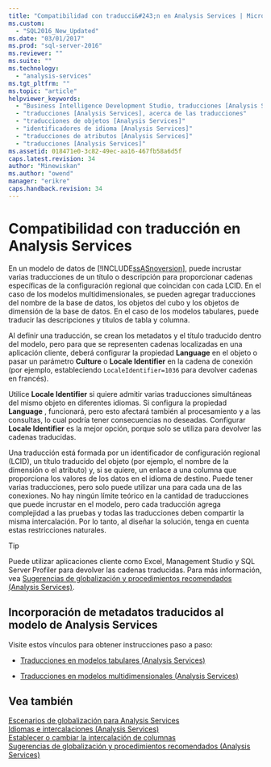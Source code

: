 ```yaml
---
title: "Compatibilidad con traducci&#243;n en Analysis Services | Microsoft Docs"
ms.custom: 
  - "SQL2016_New_Updated"
ms.date: "03/01/2017"
ms.prod: "sql-server-2016"
ms.reviewer: ""
ms.suite: ""
ms.technology: 
  - "analysis-services"
ms.tgt_pltfrm: ""
ms.topic: "article"
helpviewer_keywords: 
  - "Business Intelligence Development Studio, traducciones [Analysis Services]"
  - "traducciones [Analysis Services], acerca de las traducciones"
  - "traducciones de objetos [Analysis Services]"
  - "identificadores de idioma [Analysis Services]"
  - "traducciones de atributos [Analysis Services]"
  - "traducciones [Analysis Services]"
ms.assetid: 018471e0-3c82-49ec-aa16-467fb58a6d5f
caps.latest.revision: 34
author: "Minewiskan"
ms.author: "owend"
manager: "erikre"
caps.handback.revision: 34
---
```

# Compatibilidad con traducci&#243;n en Analysis Services
  En un modelo de datos de [!INCLUDE[ssASnoversion](../includes/ssasnoversion-md.md)], puede incrustar varias traducciones de un título o descripción para proporcionar cadenas específicas de la configuración regional que coincidan con cada LCID. En el caso de los modelos multidimensionales, se pueden agregar traducciones del nombre de la base de datos, los objetos del cubo y los objetos de dimensión de la base de datos. En el caso de los modelos tabulares, puede traducir las descripciones y títulos de tabla y columna.  
  
 Al definir una traducción, se crean los metadatos y el título traducido dentro del modelo, pero para que se representen cadenas localizadas en una aplicación cliente, deberá configurar la propiedad **Language** en el objeto o pasar un parámetro **Culture** o **Locale Identifier** en la cadena de conexión (por ejemplo, estableciendo `LocaleIdentifier=1036` para devolver cadenas en francés).  
  
 Utilice **Locale Identifier** si quiere admitir varias traducciones simultáneas del mismo objeto en diferentes idiomas. Si configura la propiedad **Language** , funcionará, pero esto afectará también al procesamiento y a las consultas, lo cual podría tener consecuencias no deseadas. Configurar **Locale Identifier** es la mejor opción, porque solo se utiliza para devolver las cadenas traducidas.  
  
 Una traducción está formada por un identificador de configuración regional (LCID), un título traducido del objeto (por ejemplo, el nombre de la dimensión o el atributo) y, si se quiere, un enlace a una columna que proporciona los valores de los datos en el idioma de destino. Puede tener varias traducciones, pero solo puede utilizar una para cada una de las conexiones. No hay ningún límite teórico en la cantidad de traducciones que puede incrustar en el modelo, pero cada traducción agrega complejidad a las pruebas y todas las traducciones deben compartir la misma intercalación. Por lo tanto, al diseñar la solución, tenga en cuenta estas restricciones naturales.  
  
> [!TIP]  
>  Puede utilizar aplicaciones cliente como Excel, Management Studio y SQL Server Profiler para devolver las cadenas traducidas. Para más información, vea [Sugerencias de globalización y procedimientos recomendados &#40;Analysis Services&#41;](../analysis-services/globalization-tips-and-best-practices-analysis-services.md).  
  
## Incorporación de metadatos traducidos al modelo de Analysis Services  
 Visite estos vínculos para obtener instrucciones paso a paso:  
  
-   [Traducciones en modelos tabulares &#40;Analysis Services&#41;](../analysis-services/tabular-models/translations-in-tabular-models-analysis-services.md)  
  
-   [Traducciones en modelos multidimensionales &#40;Analysis Services&#41;](../analysis-services/multidimensional-models/translations-in-multidimensional-models-analysis-services.md)  
  
## Vea también  
 [Escenarios de globalización para Analysis Services](../analysis-services/globalization-scenarios-for-analysis-services.md)   
 [Idiomas e intercalaciones &#40;Analysis Services&#41;](../analysis-services/languages-and-collations-analysis-services.md)   
 [Establecer o cambiar la intercalación de columnas](../relational-databases/collations/set-or-change-the-column-collation.md)   
 [Sugerencias de globalización y procedimientos recomendados &#40;Analysis Services&#41;](../analysis-services/globalization-tips-and-best-practices-analysis-services.md)  
  
  